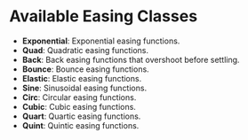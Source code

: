 # Available Easing Classes

- **Exponential**: Exponential easing functions.
- **Quad**: Quadratic easing functions.
- **Back**: Back easing functions that overshoot before settling.
- **Bounce**: Bounce easing functions.
- **Elastic**: Elastic easing functions.
- **Sine**: Sinusoidal easing functions.
- **Circ**: Circular easing functions.
- **Cubic**: Cubic easing functions.
- **Quart**: Quartic easing functions.
- **Quint**: Quintic easing functions.